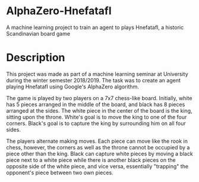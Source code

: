 # AlphaZero-Hnefatafl
A machine learning project to train an agent to plays Hnefatafl, a historic Scandinavian board game

# Description

This project was made as part of a machine learning seminar at University during the winter semester 2018/2019. The task was to create an agent playing Hnefatafl using Google's AlphaZero algorithm.

The game is played by two players on a 7x7 chess-like board. Initially, white has 5 pieces arranged in the middle of the board, and black has 8 pieces arranged at the sides. The white piece in the center of the board is the king, sitting upon the throne.
White's goal is to move the king to one of the four corners. Black's goal is to capture the king by surrounding him on all four sides. 
 
 The players alternate making moves. Each piece can move like the rook in chess, however, the corners as well as the throne cannot be occupied by a piece other than the king. Black can capture white pieces by moving a black piece next to a white piece while there is another black pieces on the opposite side of the white piece, and vice versa, essentially "trapping" the opponent's piece between two own pieces.
